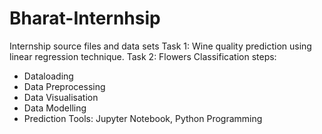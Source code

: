 # Bharat-Internhsip
Internship source files and data sets
Task 1: Wine quality prediction using linear regression technique.
Task 2: Flowers Classification 
steps:
* Dataloading
* Data Preprocessing
* Data Visualisation
* Data Modelling
* Prediction
Tools: Jupyter Notebook, Python Programming
